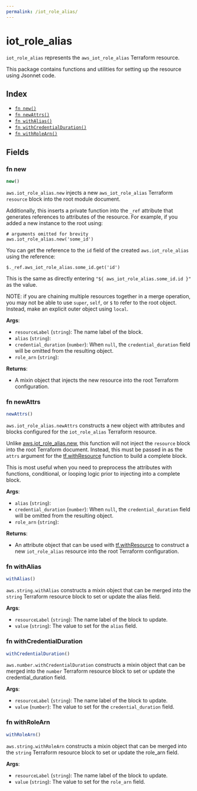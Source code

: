 ```yaml
---
permalink: /iot_role_alias/
---
```


# iot_role_alias

`iot_role_alias` represents the `aws_iot_role_alias` Terraform resource.



This package contains functions and utilities for setting up the resource using Jsonnet code.


## Index

* [`fn new()`](#fn-new)
* [`fn newAttrs()`](#fn-newattrs)
* [`fn withAlias()`](#fn-withalias)
* [`fn withCredentialDuration()`](#fn-withcredentialduration)
* [`fn withRoleArn()`](#fn-withrolearn)

## Fields

### fn new

```ts
new()
```


`aws.iot_role_alias.new` injects a new `aws_iot_role_alias` Terraform `resource`
block into the root module document.

Additionally, this inserts a private function into the `_ref` attribute that generates references to attributes of the
resource. For example, if you added a new instance to the root using:

    # arguments omitted for brevity
    aws.iot_role_alias.new('some_id')

You can get the reference to the `id` field of the created `aws.iot_role_alias` using the reference:

    $._ref.aws_iot_role_alias.some_id.get('id')

This is the same as directly entering `"${ aws_iot_role_alias.some_id.id }"` as the value.

NOTE: if you are chaining multiple resources together in a merge operation, you may not be able to use `super`, `self`,
or `$` to refer to the root object. Instead, make an explicit outer object using `local`.

**Args**:
  - `resourceLabel` (`string`): The name label of the block.
  - `alias` (`string`): 
  - `credential_duration` (`number`):  When `null`, the `credential_duration` field will be omitted from the resulting object.
  - `role_arn` (`string`): 

**Returns**:
- A mixin object that injects the new resource into the root Terraform configuration.


### fn newAttrs

```ts
newAttrs()
```


`aws.iot_role_alias.newAttrs` constructs a new object with attributes and blocks configured for the `iot_role_alias`
Terraform resource.

Unlike [aws.iot_role_alias.new](#fn-iot_role_aliasnew), this function will not inject the `resource`
block into the root Terraform document. Instead, this must be passed in as the `attrs` argument for the
[tf.withResource](https://github.com/tf-libsonnet/core/tree/main/docs#fn-withresource) function to build a complete block.

This is most useful when you need to preprocess the attributes with functions, conditional, or looping logic prior to
injecting into a complete block.

**Args**:
  - `alias` (`string`): 
  - `credential_duration` (`number`):  When `null`, the `credential_duration` field will be omitted from the resulting object.
  - `role_arn` (`string`): 

**Returns**:
  - An attribute object that can be used with [tf.withResource](https://github.com/tf-libsonnet/core/tree/main/docs#fn-withresource) to construct a new `iot_role_alias` resource into the root Terraform configuration.


### fn withAlias

```ts
withAlias()
```

`aws.string.withAlias` constructs a mixin object that can be merged into the `string`
Terraform resource block to set or update the alias field.



**Args**:
  - `resourceLabel` (`string`): The name label of the block to update.
  - `value` (`string`): The value to set for the `alias` field.


### fn withCredentialDuration

```ts
withCredentialDuration()
```

`aws.number.withCredentialDuration` constructs a mixin object that can be merged into the `number`
Terraform resource block to set or update the credential_duration field.



**Args**:
  - `resourceLabel` (`string`): The name label of the block to update.
  - `value` (`number`): The value to set for the `credential_duration` field.


### fn withRoleArn

```ts
withRoleArn()
```

`aws.string.withRoleArn` constructs a mixin object that can be merged into the `string`
Terraform resource block to set or update the role_arn field.



**Args**:
  - `resourceLabel` (`string`): The name label of the block to update.
  - `value` (`string`): The value to set for the `role_arn` field.
